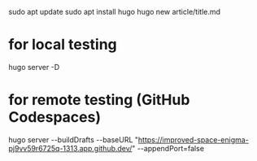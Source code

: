 sudo apt update
sudo apt install hugo
hugo new article/title.md

# for local testing
hugo server -D

# for remote testing (GitHub Codespaces)
hugo server --buildDrafts --baseURL "https://improved-space-enigma-pj9vv59r6725q-1313.app.github.dev/" --appendPort=false
